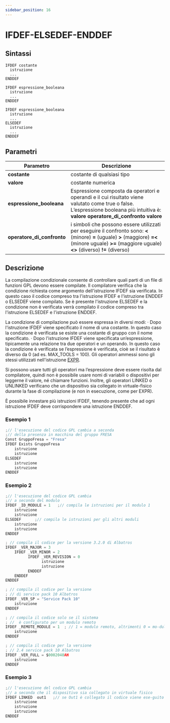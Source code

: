 ```yaml
---
sidebar_position: 16
---
```


# IFDEF-ELSEDEF-ENDDEF

## Sintassi

  ```
IFDEF costante
    istruzione
    ... 
ENDDEF

IFDEF espressione_booleana
    istruzione
    ... 
ENDDEF

IFDEF espressione_booleana
    istruzione
    ... 
ELSEDEF
    istruzione
    ... 
ENDDEF

  ```

## Parametri
|Parametro                    | Descrizione                                                                                           |                
|-----------------------------|-------------------------------------------------------------------------------------------------------|
| **costante**                | costante di qualsiasi tipo                                                                            |     
| **valore**                  | costante numerica                                                                                     |     
| **espressione_booleana**    | Espressione composta da operatori e operandi e il cui risultato viene valutato come true o false. L’espressione booleana più intuitiva è: **valore operatore_di_confronto valore**                                                                                              |         
| **operatore_di_confronto**  | i simboli che possono essere utilizzati per eseguire il confronto sono: **\<** (minore) **=** (uguale) **>** (maggiore) **=\<** (minore uguale) **>=** (maggiore uguale) **\<>** (diverso) **!=** (diverso)                                                                   |        

## Descrizione
La compilazione condizionale consente di controllare quali parti di un file di funzioni GPL devono essere compilate. Il compilatore verifica che la condizione richiesta come argomento dell'istruzione IFDEF sia verificata. In questo caso il codice compreso tra l'istruzione IFDEF e l'istruzione ENDDEF o ELSEDEF viene compilato. Se è presente l'istruzione ELSEDEF e la condizione non è verificata verrà compilato il codice compreso tra l'istruzione ELSEDEF e l'istruzione ENDDEF.

La condizione di compilazione può essere espressa in diversi modi:
·	Dopo l'istruzione IFDEF viene specificato il nome di una costante. In questo caso la condizione è verificata se esiste una costante di gruppo con il nome specificato.
·	Dopo l'istruzione IFDEF viene specificata un’espressione, tipicamente una relazione tra due operatori e un operando. In questo caso la condizione è verificata se l’espressione è verificata, cioè se il risultato è diverso da 0 (ad es. MAX_TOOLS = 100). Gli operatori ammessi sono gli stessi utilizzati nell'istruzione [EXPR](../Matematica/EXPR.md).

Si possono usare tutti gli operatori ma l’espressione deve essere risolta dal compilatore, quindi non è possibile usare nomi di variabili o dispositivi per leggerne il valore, né chiamare funzioni. Inoltre, gli operatori LINKED o UNLINKED verificano che un dispositivo sia collegato in virtuale-fisico durante la fase di compilazione (e non in esecuzione, come per EXPR).

È possibile innestare più istruzioni IFDEF, tenendo presente che ad ogni istruzione IFDEF deve corrispondere una istruzione ENDDEF.

### Esempio 1
  ```c {4,7,10} showLineNumbers
;// l'esecuzione del codice GPL cambia a seconda 
;// della presenza in macchina del gruppo FRESA
Const GruppoFresa = "Fresa"
IFDEF Exists GruppoFresa
	  istruzione
	  istruzione
ELSEDEF
	  istruzione 
	  istruzione
ENDDEF
  ```
  
### Esempio 2
  ```c {3,6,9,12,13,14,17,18,19,23,25,29,31,35,37} showLineNumbers
;// l'esecuzione del codice GPL cambia 
;// a seconda del modulo
IFDEF _ID_MODULE = 1   ;// compila le istruzioni per il modulo 1
	  istruzione
	  istruzione
ELSEDEF		 ;// compila le istruzioni per gli altri moduli
	  istruzione 
	  istruzione
ENDDEF

; // compila il codice per la versione 3.2.0 di Albatros
IFDEF _VER_MAJOR = 3
	  IFDEF _VER_MINOR = 2
		    IFDEF _VER_REVISION = 0 
			      istruzione 
			      istruzione
		    ENDDEF
	  ENDDEF
ENDDEF

; // compila il codice per la versione 
; // di service pack 10 Albatros
IFDEF _VER_SP = "Service Pack 10"
	  istruzione
ENDDEF

; // compila il codice solo se il sistema
; //  è configurato per un modulo remoto 
IFDEF _REMOTE_MODULE = 1  ; // 1 = modulo remoto, altrimenti 0 = mo-dulo locale
	  istruzione
ENDDEF

; // compila il codice per la versione 
; // 2.4 service pack 10 Albatros
IFDEF _VER_FULL = $0002040AH
	  istruzione
ENDDEF
  ```

### Esempio 3
  ```c {3,7} showLineNumbers
;// l'esecuzione del codice GPL cambia 
;// a seconda che il dispositivo sia collegato in virtuale fisico
IFDEF LINKED  out1   ;// se Out1 è collegato il codice viene ese-guito
	  istruzione
	  istruzione
	  istruzione
ENDDEF
  ```
